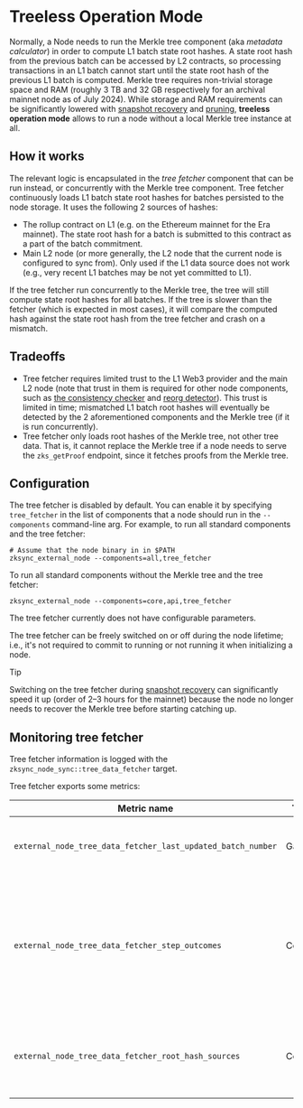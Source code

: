 # Treeless Operation Mode

Normally, a Node needs to run the Merkle tree component (aka _metadata calculator_) in order to compute L1 batch state
root hashes. A state root hash from the previous batch can be accessed by L2 contracts, so processing transactions in an
L1 batch cannot start until the state root hash of the previous L1 batch is computed. Merkle tree requires non-trivial
storage space and RAM (roughly 3 TB and 32 GB respectively for an archival mainnet node as of July 2024). While storage
and RAM requirements can be significantly lowered with [snapshot recovery](07_snapshots_recovery.md) and
[pruning](08_pruning.md), **treeless operation mode** allows to run a node without a local Merkle tree instance at all.

## How it works

The relevant logic is encapsulated in the _tree fetcher_ component that can be run instead, or concurrently with the
Merkle tree component. Tree fetcher continuously loads L1 batch state root hashes for batches persisted to the node
storage. It uses the following 2 sources of hashes:

- The rollup contract on L1 (e.g. on the Ethereum mainnet for the Era mainnet). The state root hash for a batch is
  submitted to this contract as a part of the batch commitment.
- Main L2 node (or more generally, the L2 node that the current node is configured to sync from). Only used if the L1
  data source does not work (e.g., very recent L1 batches may be not yet committed to L1).

If the tree fetcher run concurrently to the Merkle tree, the tree will still compute state root hashes for all batches.
If the tree is slower than the fetcher (which is expected in most cases), it will compare the computed hash against the
state root hash from the tree fetcher and crash on a mismatch.

## Tradeoffs

- Tree fetcher requires limited trust to the L1 Web3 provider and the main L2 node (note that trust in them is required
  for other node components, such as [the consistency checker](06_components.md#consistency-checker) and
  [reorg detector](06_components.md#reorg-detector)). This trust is limited in time; mismatched L1 batch root hashes
  will eventually be detected by the 2 aforementioned components and the Merkle tree (if it is run concurrently).
- Tree fetcher only loads root hashes of the Merkle tree, not other tree data. That is, it cannot replace the Merkle
  tree if a node needs to serve the `zks_getProof` endpoint, since it fetches proofs from the Merkle tree.

## Configuration

The tree fetcher is disabled by default. You can enable it by specifying `tree_fetcher` in the list of components that a
node should run in the `--components` command-line arg. For example, to run all standard components and the tree
fetcher:

```shell
# Assume that the node binary in in $PATH
zksync_external_node --components=all,tree_fetcher
```

To run all standard components without the Merkle tree and the tree fetcher:

```shell
zksync_external_node --components=core,api,tree_fetcher
```

The tree fetcher currently does not have configurable parameters.

The tree fetcher can be freely switched on or off during the node lifetime; i.e., it's not required to commit to running
or not running it when initializing a node.

> [!TIP]
>
> Switching on the tree fetcher during [snapshot recovery](07_snapshots_recovery.md) can significantly speed it up
> (order of 2–3 hours for the mainnet) because the node no longer needs to recover the Merkle tree before starting
> catching up.

## Monitoring tree fetcher

Tree fetcher information is logged with the `zksync_node_sync::tree_data_fetcher` target.

Tree fetcher exports some metrics:

| Metric name                                                 | Type    | Labels   | Description                                                                                            |
| ----------------------------------------------------------- | ------- | -------- | ------------------------------------------------------------------------------------------------------ |
| `external_node_tree_data_fetcher_last_updated_batch_number` | Gauge   | -        | Last L1 batch with tree data updated by the fetcher                                                    |
| `external_node_tree_data_fetcher_step_outcomes`             | Counter | `kind`   | Number of times a fetcher step resulted in a certain outcome (e.g., update, no-op, or transient error) |
| `external_node_tree_data_fetcher_root_hash_sources`         | Counter | `source` | Number of root hashes fetched from a particular source (L1 or L2).                                     |

